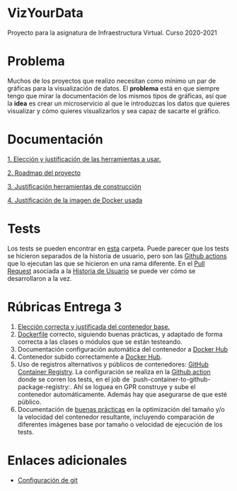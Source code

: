 # VizYourData
Proyecto para la asignatura de Infraestructura Virtual. Curso 2020-2021

# Problema

Muchos de los proyectos que realizo necesitan como mínimo un par de gráficas para la visualización de datos. 
El **problema** está en que siempre tengo que mirar la documentación de los mismos tipos de gráficas,
así que la **idea** es crear un microservicio al que le introduzcas los datos que quieres visualizar 
y cómo quieres visualizarlos y sea capaz de sacarte el gráfico.

# Documentación

[1. Elección y justificación de las herramientas a usar.](docs/herramientas.md)

[2. Roadmap del proyecto](docs/roadmap.md)

[3. Justificación herramientas de construcción](docs/herramientas_construccion.md)

[4. Justificación de la imagen de Docker usada](docs/justificacion_imagen_docker.md)


# Tests

Los tests se pueden encontrar en [esta](tests/unit) carpeta. Puede parecer que los tests se hicieron separados de la
historia de usuario, pero son las [Github actions](https://github.com/cecimerelo/VizYourData/issues/12) que lo ejecutan
las que se hicieron en una rama diferente. En el [Pull Request](https://github.com/cecimerelo/VizYourData/pull/14/files)
asociada a la [Historia de Usuario](https://github.com/cecimerelo/VizYourData/issues/13) se puede ver cómo se 
desarrollaron a la vez. 

# Rúbricas Entrega 3

1. [Elección correcta y justificada del contenedor base.](docs/justificacion_imagen_docker.md)
2. [Dockerfile](https://github.com/cecimerelo/VizYourData/blob/main/Dockerfile) correcto, siguiendo buenas prácticas, 
y adaptado de forma correcta a las clases o módulos que se están testeando.
3. Documentación configuración automática del contenedor a [Docker Hub](docs/configuracion_docker_hub)
4. Contenedor subido correctamente a [Docker Hub](https://hub.docker.com/repository/docker/cecimerelo/vizyourdata/).
5. Uso de registros alternativos y públicos de contenedores: [GitHub Container Registry](https://github.com/cecimerelo?tab=packages).
La configuración se realiza en la [Github action](https://github.com/cecimerelo/VizYourData/blob/main/.github/workflows/run_test.yml)
donde se corren los tests, en el job de `push-container-to-github-package-registry:. Ahí se loguea en GPR construye
y sube el contenedor automáticamente. Además hay que asegurarse de que esté público.
6. Documentación de [buenas prácticas](docs/justificacion_imagen_docker.md) en la optimización del tamaño y/o la 
velocidad del contenedor resultante, incluyendo comparación de diferentes imágenes base por tamaño o velocidad de ejecución de los tests.


# Enlaces adicionales

* [Configuración de git](docs/config_git.md)

